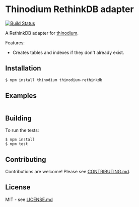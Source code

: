 # Thinodium RethinkDB adapter

[![Build Status](https://travis-ci.org/hiddentao/thinodium-rethinkdb.svg?branch=master)](http://travis-ci.org/hiddentao/thinodium-rethinkdb)

A RethinkDB adapter for [thinodium](https://github.com/hiddentao/thinodium).

Features:

* Creates tables and indexes if they don't already exist.

## Installation

```bash
$ npm install thinodium thinodium-rethinkdb
```

## Examples

```js

```

## Building

To run the tests:

    $ npm install
    $ npm test

## Contributing

Contributions are welcome! Please see [CONTRIBUTING.md](https://github.com/hiddentao/thinodium-rethinkdb/blob/master/CONTRIBUTING.md).

## License

MIT - see [LICENSE.md](https://github.com/hiddentao/thinodium-rethinkdb/blob/master/LICENSE.md)


